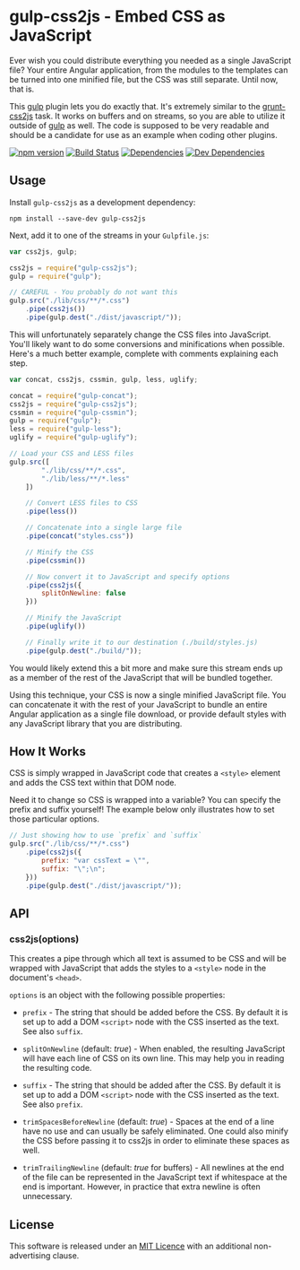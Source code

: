 gulp-css2js - Embed CSS as JavaScript
=====================================

Ever wish you could distribute everything you needed as a single JavaScript file?  Your entire Angular application, from the modules to the templates can be turned into one minified file, but the CSS was still separate.  Until now, that is.

This [gulp] plugin lets you do exactly that.  It's extremely similar to the [grunt-css2js] task.  It works on buffers and on streams, so you are able to utilize it outside of [gulp] as well.  The code is supposed to be very readable and should be a candidate for use as an example when coding other plugins.

[![npm version][npm-badge]][npm-link]
[![Build Status][travis-badge]][travis-link]
[![Dependencies][dependencies-badge]][dependencies-link]
[![Dev Dependencies][devdependencies-badge]][devdependencies-link]


Usage
-----

Install `gulp-css2js` as a development dependency:

```shell
npm install --save-dev gulp-css2js
```

Next, add it to one of the streams in your `Gulpfile.js`:

```javascript
var css2js, gulp;

css2js = require("gulp-css2js");
gulp = require("gulp");

// CAREFUL - You probably do not want this
gulp.src("./lib/css/**/*.css")
    .pipe(css2js())
    .pipe(gulp.dest("./dist/javascript/"));
```

This will unfortunately separately change the CSS files into JavaScript.  You'll likely want to do some conversions and minifications when possible.  Here's a much better example, complete with comments explaining each step.

```javascript
var concat, css2js, cssmin, gulp, less, uglify;

concat = require("gulp-concat");
css2js = require("gulp-css2js");
cssmin = require("gulp-cssmin");
gulp = require("gulp");
less = require("gulp-less");
uglify = require("gulp-uglify");

// Load your CSS and LESS files
gulp.src([
        "./lib/css/**/*.css",
        "./lib/less/**/*.less"
    ])

    // Convert LESS files to CSS
    .pipe(less())

    // Concatenate into a single large file
    .pipe(concat("styles.css"))

    // Minify the CSS
    .pipe(cssmin())

    // Now convert it to JavaScript and specify options
    .pipe(css2js({
        splitOnNewline: false
    }))

    // Minify the JavaScript
    .pipe(uglify())

    // Finally write it to our destination (./build/styles.js)
    .pipe(gulp.dest("./build/"));
```

You would likely extend this a bit more and make sure this stream ends up as a member of the rest of the JavaScript that will be bundled together.

Using this technique, your CSS is now a single minified JavaScript file.  You can concatenate it with the rest of your JavaScript to bundle an entire Angular application as a single file download, or provide default styles with any JavaScript library that you are distributing.


How It Works
------------

CSS is simply wrapped in JavaScript code that creates a `<style>` element and adds the CSS text within that DOM node.

Need it to change so CSS is wrapped into a variable?  You can specify the prefix and suffix yourself!  The example below only illustrates how to set those particular options.

```javascript
// Just showing how to use `prefix` and `suffix`
gulp.src("./lib/css/**/*.css")
    .pipe(css2js({
        prefix: "var cssText = \"",
        suffix: "\";\n";
    }))
    .pipe(gulp.dest("./dist/javascript/"));
```


API
---

### css2js(options)

This creates a pipe through which all text is assumed to be CSS and will be wrapped with JavaScript that adds the styles to a `<style>` node in the document's `<head>`.

`options` is an object with the following possible properties:

* `prefix` - The string that should be added before the CSS.  By default it is set up to add a DOM `<script>` node with the CSS inserted as the text.  See also `suffix`.

* `splitOnNewline` (default: *true*) - When enabled, the resulting JavaScript will have each line of CSS on its own line.  This may help you in reading the resulting code.

* `suffix` - The string that should be added after the CSS.  By default it is set up to add a DOM `<script>` node with the CSS inserted as the text.  See also `prefix`.

* `trimSpacesBeforeNewline` (default: *true*) - Spaces at the end of a line have no use and can usually be safely eliminated.  One could also minify the CSS before passing it to css2js in order to eliminate these spaces as well.

* `trimTrailingNewline` (default: *true* for buffers) - All newlines at the end of the file can be represented in the JavaScript text if whitespace at the end is important.  However, in practice that extra newline is often unnecessary.


License
-------

This software is released under an [MIT Licence][LICENSE] with an additional non-advertising clause.


[codecov-badge]: https://img.shields.io/codecov/c/github/tests-always-included/gulp-css2js/master.svg
[codecov-link]: https://codecov.io/github/tests-always-included/gulp-css2js?branch=master
[dependencies-badge]: https://img.shields.io/david/tests-always-included/gulp-css2js.svg
[dependencies-link]: https://david-dm.org/tests-always-included/gulp-css2js
[devdependencies-badge]: https://img.shields.io/david/dev/tests-always-included/gulp-css2js.svg
[devdependencies-link]: https://david-dm.org/tests-always-included/gulp-css2js#info=devDependencies
[grunt-css2js]: https://github.com/ragiragi/grunt-css2js
[gulp]: https://github.com/wearefractal/gulp
[LICENSE]: LICENSE.md
[npm-badge]: https://img.shields.io/npm/v/gulp-css2js.svg
[npm-link]: https://npmjs.org/package/gulp-css2js
[travis-badge]: https://img.shields.io/travis/tests-always-included/gulp-css2js/master.svg
[travis-link]: http://travis-ci.org/tests-always-included/gulp-css2js
